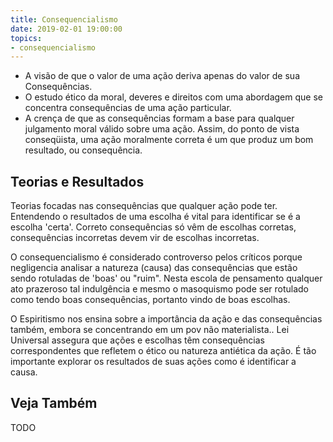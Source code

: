 ```yaml
---
title: Consequencialismo
date: 2019-02-01 19:00:00
topics:
- consequencialismo
---
```


* A visão de que o valor de uma ação deriva apenas do valor de sua Consequências.
* O estudo ético da moral, deveres e direitos com uma abordagem que se concentra
  consequências de uma ação particular.
* A crença de que as consequências formam a base para qualquer julgamento moral válido sobre
  uma ação. Assim, do ponto de vista conseqüista, uma ação moralmente correta é
  um que produz um bom resultado, ou consequência.

## Teorias e Resultados
Teorias focadas nas consequências que qualquer ação pode ter. Entendendo o
resultados de uma escolha é vital para identificar se é a escolha 'certa'.
Correto consequências só vêm de escolhas corretas, consequências incorretas
devem vir de escolhas incorretas.

O consequencialismo é considerado controverso pelos críticos porque negligencia
analisar a natureza (causa) das consequências que estão sendo rotuladas de
'boas' ou "ruim". Nesta escola de pensamento qualquer ato prazeroso tal
indulgência e mesmo o masoquismo pode ser rotulado como tendo boas
consequências, portanto vindo de boas escolhas.

O Espiritismo nos ensina sobre a importância da ação e das consequências também,
embora se concentrando em um pov não materialista.. Lei Universal assegura que ações
e escolhas têm consequências correspondentes que refletem o ético ou
natureza antiética da ação. É tão importante explorar os resultados de
suas ações como é identificar a causa.

## Veja Também
TODO
